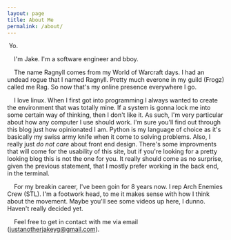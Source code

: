 ```yaml
---
layout: page
title: About Me
permalink: /about/
---
```


&nbsp;Yo.

&nbsp;&nbsp;&nbsp;&nbsp;I'm Jake. I'm a software engineer and bboy.

&nbsp;&nbsp;&nbsp;&nbsp;The name Ragnyll comes from my World of Warcraft days. I had an undead rogue that I named Ragnyll. Pretty much everone in my guild (Frogz) called me Rag.
So now that's my online presence everywhere I go.

&nbsp;&nbsp;&nbsp;&nbsp;I love linux. When I first got into programming I always wanted to create the environment that was totally mine.
 If a system is gonna lock me into some certain way of thinking, then I don't like it.
 As such, I'm very particular about how any computer I use should work. I'm sure you'll find out through this blog just how opinionated I am.
 Python is my language of choice as it's basically my swiss army knife when it come to solving problems.
 Also, I really just _do not care_ about front end design.
 There's some improvments that will come for the usability of this site, but if you're looking for a pretty looking blog this is not the one for you.
 It really should come as no surprise, given the previous statement, that I mostly prefer working in the back end, in the terminal.

&nbsp;&nbsp;&nbsp;&nbsp;For my breakin career, I've been goin for 8 years now. I rep Arch Enemies Crew (STL).
 I'm a footwork head, to me it makes sense with how I think about the movement. Maybe you'll see some videos up here, I dunno. Haven't really decided yet.

&nbsp;&nbsp;&nbsp;&nbsp;Feel free to get in contact with me via email (justanotherjakeyg@gmail.com).
